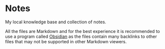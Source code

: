# Notes

My local knowledge base and collection of notes.

All the files are Markdown and for the best experience it is recommended to use a program called [Obsidian](https://obsidian.md/) as the files contain many backlinks to other files that may not be supported in other Markdown viewers.